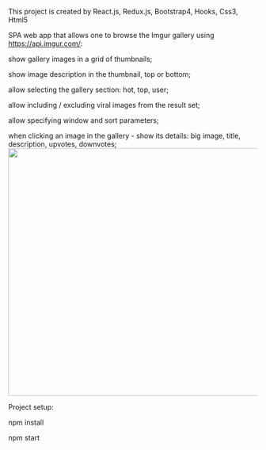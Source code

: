 This project is created by React.js, Redux.js, Bootstrap4, Hooks, Css3, Html5

SPA web app that allows one to browse the Imgur gallery using https://api.imgur.com/:
 
show gallery images in a grid of thumbnails;

show image description in the thumbnail, top or bottom;

allow selecting the gallery section: hot, top, user;

allow including / excluding viral images from the result set;

allow specifying window and sort parameters;

when clicking an image in the gallery - show its details: big image, title, description, upvotes, downvotes;
<img src="https://github.com/nassimtaghipour/ImgGalleryByReact/blob/master/gallery.gif" width="900" height="500">

Project setup:

npm install

npm start

